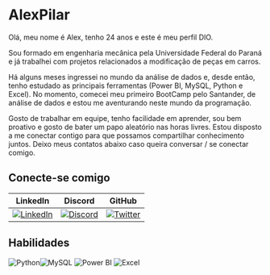 # AlexPilar

Olá, meu nome é Alex, tenho 24 anos e este é meu perfil DIO.   

Sou formado em engenharia mecânica pela Universidade Federal do Paraná e já trabalhei com projetos relacionados a modificação de peças em carros.  
  
Há alguns meses ingressei no mundo da análise de dados e, desde então, tenho estudado as principais ferramentas (Power BI, MySQL, Python e Excel). No momento, comecei meu primeiro BootCamp pelo Santander, de análise de dados e estou me aventurando neste mundo da programação.

Gosto de trabalhar em equipe, tenho facilidade em aprender, sou bem proativo e gosto de bater um papo aleatório nas horas livres. Estou disposto a me conectar contigo para que possamos compartilhar conhecimento juntos. Deixo meus contatos abaixo caso queira conversar / se conectar comigo.


## Conecte-se comigo


LinkedIn             |  Discord | GitHub
:-------------------------:|:-------------------------:|:-------------------------:
[![LinkedIn](https://img.shields.io/badge/LinkedIn-0E76A8?style=for-the-badge&logo=linkedin&logoColor=FFFFFF)](https://www.linkedin.com/in/alex-pilar/)  |  [![Discord](https://img.shields.io/badge/Discord-9E1EA8?style=for-the-badge&logo=discord&logoColor=FFFFFF)](discordapp.com/users/alekaolindo) | [![Twitter](https://img.shields.io/badge/GitHub-000?style=for-the-badge&logo=github)](https://github.com/AlexPilar)


## Habilidades
![Python](https://img.shields.io/badge/Python-FFF?style=for-the-badge&logo=python)![MySQL](https://img.shields.io/badge/MySQL-fff?style=for-the-badge&logo=mysql&logoColor=000) ![Power BI](https://img.shields.io/badge/PowerBI-fff?style=for-the-badge&logo=powerbi)  ![Excel](https://img.shields.io/badge/EXCEL-fff?style=for-the-badge&logo=microsoftexcel&logoColor=1D6F42) 